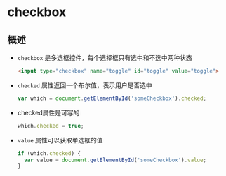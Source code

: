 # checkbox

## 概述

+ `checkbox` 是多选框控件，每个选择框只有选中和不选中两种状态

  ```html
  <input type="checkbox" name="toggle" id="toggle" value="toggle">
  ```

+ `checked` 属性返回一个布尔值，表示用户是否选中

  ```js
  var which = document.getElementById('someCheckbox').checked;
  ```

+ checked属性是可写的

  ```js
  which.checked = true;
  ```

+ `value` 属性可以获取单选框的值

  ```js
  if (which.checked) {
    var value = document.getElementById('someCheckbox').value;
  }
  ```
